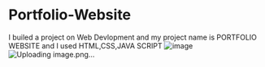 # Portfolio-Website
I builed a project on Web Devlopment and my project name is PORTFOLIO WEBSITE and I used HTML,CSS,JAVA SCRIPT
![image](https://user-images.githubusercontent.com/119599041/205058917-b3deaa13-8558-4cb9-a907-d8565a1db5ec.png)
![Uploading image.png…]()


